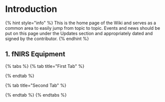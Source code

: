 # Introduction

{% hint style="info" %}
This is the home page of the Wiki and serves as a common area to easily jump from topic to topic. Events and news should be put on this page under the Updates section and appropriately dated and signed by the contributor.
{% endhint %}

## 1. fNIRS Equipment

{% tabs %}
{% tab title="First Tab" %}

{% endtab %}

{% tab title="Second Tab" %}

{% endtab %}
{% endtabs %}





